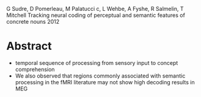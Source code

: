 G Sudre, D Pomerleau, M Palatucci c, L Wehbe, A Fyshe, R Salmelin, T Mitchell
Tracking neural coding of perceptual and semantic features of concrete nouns
2012

# Abstract

* temporal sequence of processing from sensory input to concept comprehension
* We also observed that
  regions commonly associated with semantic processing in the fMRI literature
  may not show high decoding results in MEG
